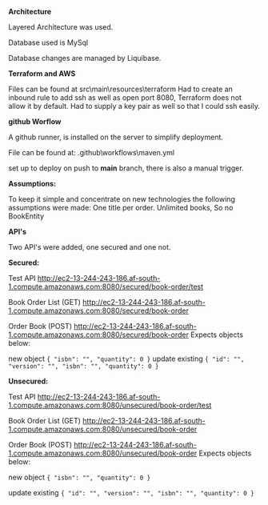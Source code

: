 **Architecture**

Layered Architecture was used.

Database used is MySql

Database changes are managed by Liquibase.

**Terraform and AWS** 

Files can be found at src\main\resources\terraform
Had to create an inbound rule to add ssh as well as open port 8080, Terraform does not allow it by default.
Had to supply a key pair as well so that I could ssh easily.

**github Worflow**

A github runner, is installed on the server to simplify deployment.

File can be found at: .github\workflows\maven.yml

set up to deploy on push to **main** branch, there is also a manual trigger.

**Assumptions:**

To keep it simple and concentrate on new technologies the following assumptions were made:
One title per order. 
Unlimited books, So no BookEntity


**API's**

Two API's were added, one secured and one not.

**Secured:**

Test API
http://ec2-13-244-243-186.af-south-1.compute.amazonaws.com:8080/secured/book-order/test

Book Order List (GET)
http://ec2-13-244-243-186.af-south-1.compute.amazonaws.com:8080/secured/book-order

Order Book (POST)
http://ec2-13-244-243-186.af-south-1.compute.amazonaws.com:8080/secured/book-order
Expects objects below:

new object
`{
    "isbn": "",
    "quantity": 0
}`
update existing
`{
    "id": "",
    "version": "",
    "isbn": "",
    "quantity": 0
}`

**Unsecured:**

Test API
http://ec2-13-244-243-186.af-south-1.compute.amazonaws.com:8080/unsecured/book-order/test

Book Order List (GET)
http://ec2-13-244-243-186.af-south-1.compute.amazonaws.com:8080/unsecured/book-order

Order Book (POST)
http://ec2-13-244-243-186.af-south-1.compute.amazonaws.com:8080/unsecured/book-order
Expects objects below:

new object
`{
    "isbn": "",
    "quantity": 0
}`

update existing
`{
    "id": "",
    "version": "",
    "isbn": "",
    "quantity": 0
}`